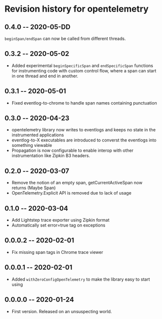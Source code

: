 # Revision history for opentelemetry

## 0.4.0 -- 2020-05-DD

`beginSpan/endSpan` can now be called from different threads.

## 0.3.2 -- 2020-05-02

* Added experimental `beginSpecificSpan` and `endSpecificSpan` functions for instrumenting
  code with custom control flow, where a span can start in one thread and end in another.

## 0.3.1 -- 2020-05-01

* Fixed eventlog-to-chrome to handle span names containing punctuation

## 0.3.0 -- 2020-04-23

* opentelemetry library now writes to eventlogs and keeps no state in the instrumented applications
* eventlog-to-X executables are introduced to converst the eventlogs into something viewable
* Propagation is now configurable to enable interop with other instrumentation like Zipkin B3 headers.

## 0.2.0 -- 2020-03-07

* Remove the notion of an empty span, getCurrentActiveSpan now returns (Maybe Span)
* OpenTelemetry.Explicit API is removed due to lack of usage

## 0.1.0 -- 2020-03-04

* Add Lightstep trace exporter using Zipkin format
* Automatically set error=true tag on exceptions

## 0.0.0.2 -- 2020-02-01

* Fix missing span tags in Chrome trace viewer

## 0.0.0.1 -- 2020-02-01

* Added `withZeroConfigOpenTelemetry` to make the library easy to start using

## 0.0.0.0 -- 2020-01-24

* First version. Released on an unsuspecting world.
